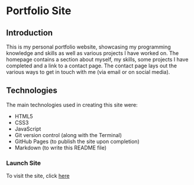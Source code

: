 # Portfolio Site

## Introduction
This is my personal portfolio website, showcasing my programming knowledge and skills as well as various projects I have worked on. The homepage contains a section about myself, my skills, some projects I have completed and a link to a contact page. The contact page lays out the various ways to get in touch with me (via email or on social media).

## Technologies
The main technologies used in creating this site were:
 - HTML5
 - CSS3
 - JavaScript
 - Git version control (along with the Terminal)
 - GitHub Pages (to publish the site upon completion)
 - Markdown (to write this README file)

### Launch Site
To visit the site, click [here](https://MrRoberson.github.io)